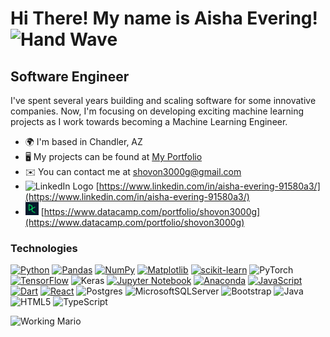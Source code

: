 # Hi There! My name is Aisha Evering!  <img class=" lazyloaded" src="https://raw.githubusercontent.com/Tarikul-Islam-Anik/Animated-Fluent-Emojis/master/Emojis/Hand%20gestures/Waving%20Hand%20Dark%20Skin%20Tone.png" alt="Hand Wave" title="Hand Wave" width="51" height="51">



## Software Engineer

I&apos;ve spent several years building and scaling software for some innovative companies. Now, I'm focusing on developing exciting machine learning projects as I work towards becoming a Machine Learning Engineer.

*   🌍  I'm based in Chandler, AZ
*   🖥️  My projects can be found at [My Portfolio](https://aishaeportfolio.com)
*   ✉️  You can contact me at [shovon3000g@gmail.com](mailto:shovon3000g@gmail.com)
*   <img class=" lazyloaded" src="https://raw.githubusercontent.com/maurodesouza/profile-readme-generator/master/src/assets/icons/social/linkedin/default.svg" alt="LinkedIn Logo" title="LinkedIn Logo" width="21" height="21"> [https://www.linkedin.com/in/aisha-evering-91580a3/](https://www.linkedin.com/in/aisha-evering-91580a3/)
*   <img class=" lazyloaded" src="https://github.com/AishaEvering/AishaEvering/blob/main/datacamp.webp" alt="Datacamp Logo" title="Datacamp Logo" width="21" height="21"> [https://www.datacamp.com/portfolio/shovon3000g](https://www.datacamp.com/portfolio/shovon3000g)



### Technologies
[![Python](https://img.shields.io/badge/python-3670A0?style=for-the-badge&logo=python&logoColor=ffdd54)](https://www.python.org/)
[![Pandas](https://img.shields.io/badge/pandas-%23150458.svg?style=for-the-badge&logo=pandas&logoColor=white)](https://pandas.pydata.org/)
[![NumPy](https://img.shields.io/badge/numpy-%23013243.svg?style=for-the-badge&logo=numpy&logoColor=white)](https://numpy.org/)
[![Matplotlib](https://img.shields.io/badge/Matplotlib-%23ffffff.svg?style=for-the-badge&logo=Matplotlib&logoColor=black)](https://matplotlib.org/)
[![scikit-learn](https://img.shields.io/badge/scikit--learn-%23F7931E.svg?style=for-the-badge&logo=scikit-learn&logoColor=white)](https://scikit-learn.org/stable/)
![PyTorch](https://img.shields.io/badge/PyTorch-%23EE4C2C.svg?style=for-the-badge&logo=PyTorch&logoColor=white)
[![TensorFlow](https://img.shields.io/badge/TensorFlow-%23FF6F00.svg?style=for-the-badge&logo=TensorFlow&logoColor=white)](https://www.tensorflow.org/)
![Keras](https://img.shields.io/badge/Keras-%23D00000.svg?style=for-the-badge&logo=Keras&logoColor=white)
[![Jupyter Notebook](https://img.shields.io/badge/jupyter-%23FA0F00.svg?style=for-the-badge&logo=jupyter&logoColor=white)](https://jupyter.org/)
[![Anaconda](https://img.shields.io/badge/Anaconda-%2344A833.svg?style=for-the-badge&logo=anaconda&logoColor=white)](https://www.anaconda.com/)
[![JavaScript](https://img.shields.io/badge/javascript-%23323330.svg?style=for-the-badge&logo=javascript&logoColor=%23F7DF1E)](https://www.javascript.com/)
[![Dart](https://img.shields.io/badge/dart-%230175C2.svg?style=for-the-badge&logo=dart&logoColor=white)](www.dart.dev)
[![React](https://img.shields.io/badge/react-%2320232a.svg?style=for-the-badge&logo=react&logoColor=%2361DAFB)](www.react.dev)
![Postgres](https://img.shields.io/badge/postgres-%23316192.svg?style=for-the-badge&logo=postgresql&logoColor=white)
![MicrosoftSQLServer](https://img.shields.io/badge/Microsoft%20SQL%20Server-CC2927?style=for-the-badge&logo=microsoft%20sql%20server&logoColor=white)
![Bootstrap](https://img.shields.io/badge/bootstrap-%238511FA.svg?style=for-the-badge&logo=bootstrap&logoColor=white)
![Java](https://img.shields.io/badge/java-%23ED8B00.svg?style=for-the-badge&logo=openjdk&logoColor=white)
![HTML5](https://img.shields.io/badge/html5-%23E34F26.svg?style=for-the-badge&logo=html5&logoColor=white)
![TypeScript](https://img.shields.io/badge/typescript-%23007ACC.svg?style=for-the-badge&logo=typescript&logoColor=white)

<img class=" lazyloaded" src="https://user-images.githubusercontent.com/74038190/225813708-98b745f2-7d22-48cf-9150-083f1b00d6c9.gif" width="1000" height="300" alt="Working Mario" title="Working Mario">

